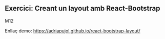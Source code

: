 ## Exercici: Creant un layout amb React-Bootstrap

M12

Enllaç demo: https://adriapujol.github.io/react-bootstrap-layout/

